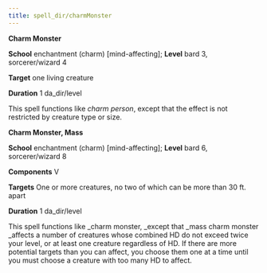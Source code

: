 ```yaml
---
title: spell_dir/charmMonster
---
```

 **Charm Monster**

**School** enchantment (charm) [mind-affecting]; **Level** bard 3, sorcerer/wizard 4

**Target** one living creature

**Duration** 1 da_dir/level

This spell functions like _charm person_, except that the effect is not restricted by creature type or size.

**Charm Monster, Mass**

**School** enchantment (charm) [mind-affecting]; **Level** bard 6, sorcerer/wizard 8

**Components** V

**Targets** One or more creatures, no two of which can be more than 30 ft. apart

**Duration** 1 da_dir/level

This spell functions like _charm monster, _except that _mass charm monster _affects a number of creatures whose combined HD do not exceed twice your level, or at least one creature regardless of HD. If there are more potential targets than you can affect, you choose them one at a time until you must choose a creature with too many HD to affect.

